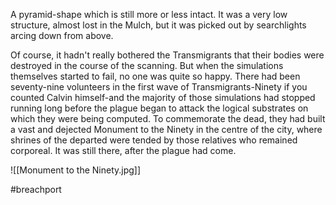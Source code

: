 A pyramid-shape which is still more or less intact. It was a very low structure, almost lost in the Mulch, but it was picked out by searchlights arcing down from above.

Of course, it hadn't really bothered the Transmigrants that their bodies were destroyed in the course of the scanning. But when the simulations themselves started to fail, no one was quite so happy. There had been seventy-nine volunteers in the first wave of Transmigrants-Ninety if you counted Calvin himself-and the majority of those simulations had stopped running long before the plague began to attack the logical substrates on which they were being computed. To commemorate the dead, they had built a vast and dejected Monument to the Ninety in the centre of the city, where shrines of the departed were tended by those relatives who remained corporeal. It was still there, after the plague had come.

![[Monument to the Ninety.jpg]]

#breachport